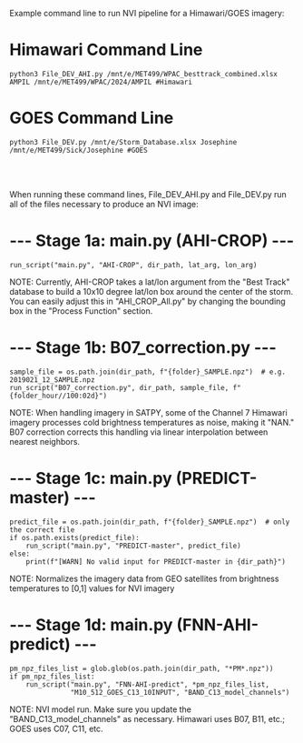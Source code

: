 Example command line to run NVI pipeline for a Himawari/GOES imagery:
# Himawari Command Line
    python3 File_DEV_AHI.py /mnt/e/MET499/WPAC_besttrack_combined.xlsx AMPIL /mnt/e/MET499/WPAC/2024/AMPIL #Himawari
# GOES Command Line
    python3 File_DEV.py /mnt/e/Storm_Database.xlsx Josephine /mnt/e/MET499/Sick/Josephine #GOES

<br>
<br>

When running these command lines, File_DEV_AHI.py and File_DEV.py run all of the files necessary to produce an NVI image:     
# --- Stage 1a: main.py (AHI-CROP) ---
    run_script("main.py", "AHI-CROP", dir_path, lat_arg, lon_arg)

NOTE: Currently, AHI-CROP takes a lat/lon argument from the "Best Track" database to build a 10x10 degree lat/lon box around the center of the storm. 
You can easily adjust this in "AHI_CROP_All.py" by changing the bounding box in the "Process Function" section.

# --- Stage 1b: B07_correction.py ---
    sample_file = os.path.join(dir_path, f"{folder}_SAMPLE.npz")  # e.g. 2019021_12_SAMPLE.npz
    run_script("B07_correction.py", dir_path, sample_file, f"{folder_hour//100:02d}")

NOTE: When handling imagery in SATPY, some of the Channel 7 Himawari imagery processes cold brightness temperatures as noise, making it "NAN."  B07 correction
corrects this handling via linear interpolation between nearest neighbors.

# --- Stage 1c: main.py (PREDICT-master) ---
    predict_file = os.path.join(dir_path, f"{folder}_SAMPLE.npz")  # only the correct file
    if os.path.exists(predict_file):
        run_script("main.py", "PREDICT-master", predict_file)
    else:
        print(f"[WARN] No valid input for PREDICT-master in {dir_path}")

NOTE: Normalizes the imagery data from GEO satellites from brightness temperatures to [0,1] values for NVI imagery

# --- Stage 1d: main.py (FNN-AHI-predict) ---
    pm_npz_files_list = glob.glob(os.path.join(dir_path, "*PM*.npz"))
    if pm_npz_files_list:
        run_script("main.py", "FNN-AHI-predict", *pm_npz_files_list,
                   "M10_512_GOES_C13_10INPUT", "BAND_C13_model_channels")

NOTE: NVI model run. Make sure you update the "BAND_C13_model_channels" as necessary. Himawari uses B07, B11, etc.; GOES uses C07, C11, etc.
